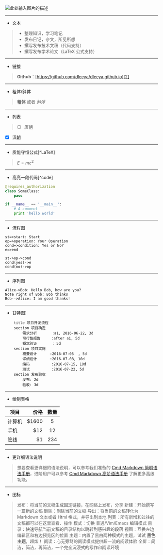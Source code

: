 ﻿![此处输入图片的描述][1]

----------
- 文本
 
> * 整理知识，学习笔记
> * 发布日记，杂文，所见所想
> * 撰写发布技术文稿（代码支持）
> * 撰写发布学术论文（LaTeX 公式支持）

----------
- 链接
 
> **Github**：[https://github.com/dleeya/dleeya.github.io][2]

------
- 粗体/斜体

> **粗体** 或者 *斜体* 

----------
- 列表
  
>- [ ] 唐朝
- [x] 汉朝

----------
- 质能守恒公式[^LaTeX]

> $E=mc^2$

----------
- 高亮一段代码[^code]

```python
@requires_authorization
class SomeClass:
    pass

if __name__ == '__main__':
    # A comment
    print 'hello world'
```

----------
- 流程图

```flow
st=>start: Start
op=>operation: Your Operation
cond=>condition: Yes or No?
e=>end

st->op->cond
cond(yes)->e
cond(no)->op
```

----------
- 序列图

```seq
Alice->Bob: Hello Bob, how are you?
Note right of Bob: Bob thinks
Bob-->Alice: I am good thanks!
```

----------
- 甘特图]

```gantt
    title 项目开发流程
    section 项目确定
        需求分析       :a1, 2016-06-22, 3d
        可行性报告     :after a1, 5d
        概念验证       : 5d
    section 项目实施
        概要设计      :2016-07-05  , 5d
        详细设计      :2016-07-08, 10d
        编码          :2016-07-15, 10d
        测试          :2016-07-22, 5d
    section 发布验收
        发布: 2d
        验收: 3d
```

----------
- 绘制表格

| 项目        | 价格   |  数量  |
| --------   | -----:  | :----:  |
| 计算机     | \$1600 |   5     |
| 手机        |   \$12   |   12   |
| 管线        |    \$1    |  234  |

----------
- 更详细语法说明

>想要查看更详细的语法说明，可以参考我们准备的 [Cmd Markdown 简明语法手册][3]，进阶用户可以参考 [Cmd Markdown 高阶语法手册][4] 了解更多高级功能。

---
- 图标

> <i class="icon-share"></i> 发布：将当前的文稿生成固定链接，在网络上发布，分享
<i class="icon-file"></i> 新建：开始撰写一篇新的文稿
<i class="icon-trash"></i> 删除：删除当前的文稿
<i class="icon-cloud"></i> 导出：将当前的文稿转化为 Markdown 文本或者 Html 格式，并导出到本地
<i class="icon-reorder"></i> 列表：所有新增和过往的文稿都可以在这里查看、操作
<i class="icon-pencil"></i> 模式：切换 普通/Vim/Emacs 编辑模式
<i class="icon-list"></i> 目录：快速导航当前文稿的目录结构以跳转到感兴趣的段落
<i class="icon-chevron-sign-left"></i> 视图：互换左边编辑区和右边预览区的位置
<i class="icon-adjust"></i> 主题：内置了黑白两种模式的主题，试试 **黑色主题**，超炫！
<i class="icon-desktop"></i> 阅读：心无旁骛的阅读模式提供超一流的阅读体验
<i class="icon-fullscreen"></i> 全屏：简洁，简洁，再简洁，一个完全沉浸式的写作和阅读环境


  [1]: https://timgsa.baidu.com/timg?image&quality=80&size=b9999_10000&sec=1497533002284&di=780403c0d9d775d055a27254af98cd33&imgtype=0&src=http://i.dimg.cc/db/3b/c9/89/3d/44/9d/30/52/4b/f1/76/76/ba/f2/d6.jpg
  [2]: https://github.com/dleeya/dleeya.github.io
  [3]: https://www.zybuluo.com/mdeditor?url=https://www.zybuluo.com/static/editor/md-help.markdown
  [4]: https://www.zybuluo.com/mdeditor?url=https://www.zybuluo.com/static/editor/md-help.markdown#cmd-markdown-高阶语法手册